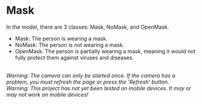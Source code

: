 # Mask
In the model, there are 3 classes: Mask, NoMask, and OpenMask.
- Mask: The person is wearing a mask.
- NoMask: The person is not wearing a mask.
- OpenMask: The person is partially wearing a mask, meaning it would not fully protect them against viruses and diseases.
<br>
<em>Warning: The camera can only be started once. If the camera has a problem, you must refresh the page or press the 'Refresh' button.</em><br>
<em>Warning: This project has not yet been tested on mobile devices. It may or may not work on mobile devices!</em>
